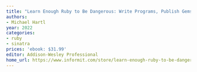 ```yaml
---
title: "Learn Enough Ruby to Be Dangerous: Write Programs, Publish Gems, and Develop Sinatra Web Apps with Ruby"
authors:
- Michael Hartl
year: 2022
categories:
- ruby
- sinatra
prices: 'ebook: $31.99'
editor: Addison-Wesley Professional
home_url: https://www.informit.com/store/learn-enough-ruby-to-be-dangerous-write-programs-publish-9780137844135
---
```


